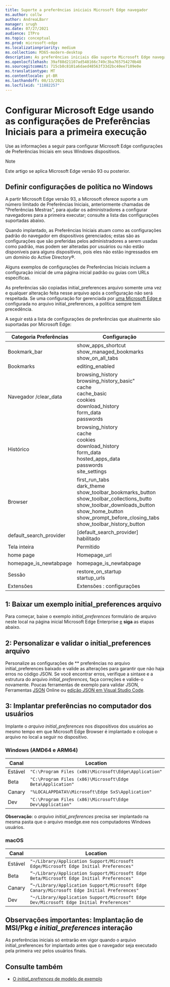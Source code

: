 ```yaml
---
title: Suporte a preferências iniciais Microsoft Edge navegador
ms.author: collw
author: AndreaLBarr
manager: srugh
ms.date: 07/27/2021
audience: ITPro
ms.topic: conceptual
ms.prod: microsoft-edge
ms.localizationpriority: medium
ms.collection: M365-modern-desktop
description: As preferências iniciais dão suporte Microsoft Edge navegador.
ms.openlocfilehash: 39af88d21107ad548166c749c3ba765754270b48
ms.sourcegitcommit: 715cb8c8101a6daed48563f33d2bc40ee7109e0e
ms.translationtype: MT
ms.contentlocale: pt-BR
ms.lasthandoff: 08/13/2021
ms.locfileid: "11882257"
---
```

# <a name="configure-microsoft-edge-using-initial-preferences-settings-for-the-first-run"></a>Configurar Microsoft Edge usando as configurações de Preferências Iniciais para a primeira execução

Use as informações a seguir para configurar Microsoft Edge configurações de Preferências Iniciais em seus Windows dispositivos.

> [!Note]
> Este artigo se aplica Microsoft Edge versão 93 ou posterior.

## <a name="configure-policy-settings-on-windows"></a>Definir configurações de política no Windows

A partir Microsoft Edge versão 93, a Microsoft oferece suporte a um número limitado de Preferências Iniciais, anteriormente chamadas de "Preferências Mestras", para ajudar os administradores a configurar navegadores para a primeira executar; consulte a lista das configurações suportadas abaixo.  

Quando implantado, as Preferências Iniciais atuam como as configurações padrão do navegador em dispositivos gerenciados; estas são as configurações que são preferidas pelos administradores a serem usadas como padrão, mas podem ser alteradas por usuários ou não estão disponíveis para alguns dispositivos, pois eles não estão ingressados em um domínio do Active Directory®.

Alguns exemplos de configurações de Preferências Iniciais incluem a configuração inicial de uma página inicial padrão ou guias com URLs específicas.

As preferências são copiadas initial_preferences arquivo somente uma vez e qualquer alteração feita nesse arquivo após a configuração não será respeitada. Se uma configuração for gerenciada por [uma Microsoft Edge e](/deployedge/microsoft-edge-policies) configurada no arquivo initial_preferences, a política sempre tem precedência.

A seguir está a lista de configurações de preferências que atualmente são suportadas por Microsoft Edge:

| Categoria Preferências | Configuração |
| - | - |
| Bookmark_bar | show_apps_shortcut<br>show_managed_bookmarks<br>show_on_all_tabs |
| Bookmarks | editing_enabled |
| Navegador /clear_data | browsing_history<br>browsing_history_basic"<br>cache<br>cache_basic<br>cookies<br>download_history<br>form_data<br>passwords |
| Histórico | browsing_history<br>cache<br>cookies<br>download_history<br>form_data<br>hosted_apps_data<br>passwords<br>site_settings |
| Browser | first_run_tabs<br>dark_theme<br>show_toolbar_bookmarks_button<br>show_toolbar_collections_butto<br>show_toolbar_downloads_button<br>show_home_button<br>show_prompt_before_closing_tabs<br>show_toolbar_history_button |
| default_search_provider | [default_search_provider] habilitado |
| Tela inteira | Permitido |
| home page | Homepage_url |
| homepage_is_newtabpage | homepage_is_newtabpage |
| Sessão | restore_on_startup<br>startup_urls |
| Extensões | Extensões : configurações |

## <a name="1-download-an-example-initial_preferences-file"></a>1: Baixar um exemplo initial_preferences arquivo

Para começar, baixe o exemplo *initial_preferences* formulário de arquivo neste local na página inicial Microsoft Edge Enterprise [e](https://www.microsoft.com/edge/business/download) **siga** as etapas abaixo.

## <a name="2-customize-and-validate-the-initial_preferences-file"></a>2: Personalizar e validar o initial_preferences arquivo

Personalize as configurações de ** preferências no arquivo initial_preferences baixado e valide as alterações para garantir que não haja erros no código JSON. Se você encontrar erros, verifique a sintaxe e a estrutura do arquivo *initial_preferences,* faça correções e valide-o novamente. Poucas ferramentas de exemplo para validar JSON, Ferramentas [JSON](https://jsonformatter.org/) Online ou [edição JSON em Visual Studio Code](https://code.visualstudio.com/docs/languages/json).

## <a name="3-deploy-preferences-to-users-computer"></a>3: Implantar preferências no computador dos usuários

Implante o *arquivo initial_preferences* nos dispositivos dos usuários ao mesmo tempo em que Microsoft Edge Browser é implantado e coloque o arquivo no local a seguir no dispositivo.

### <a name="windows-amd64-and-arm64"></a>Windows (AMD64 e ARM64)

| Canal | Location |
| - | - |
| Estável | `"C:\Program Files (x86)\Microsoft\Edge\Application"` |
| Beta | `"C:\Program Files (x86)\Microsoft\Edge Beta\Application"` |
|Canary | `"%LOCALAPPDATA%\Microsoft\Edge SxS\Application"` |
| Dev | `"C:\Program Files (x86)\Microsoft\Edge Dev\Application"` |

**Observação**: o *arquivo initial_preferences* precisa ser implantado na mesma pasta que o arquivo msedge.exe nos computadores Windows usuários.  

### <a name="macos"></a>macOS

| Canal | Location |
| - | - |
| Estável | `"~/Library/Application Support/Microsoft Edge/Microsoft Edge Initial Preferences"` |
| Beta | `“~/Library/Application Support/Microsoft Edge Beta/Microsoft Edge Initial Preferences"` |
| Canary | `“~/Library/Application Support/Microsoft Edge Canary/Microsoft Edge Initial Preferences"` |
| Dev | `"~/Library/Application Support/Microsoft Edge Dev/Microsoft Edge Initial Preferences"` |

## <a name="important-notes-msi--pkg-deployment-and-initial_preferences-interaction"></a>Observações importantes: Implantação de MSI/Pkg *e initial_preferences* interação

As preferências iniciais só entrarão em vigor quando o arquivo initial_preferences for implantado antes que o navegador seja executado pela primeira vez pelos usuários finais.  

## <a name="see-also"></a>Consulte também

- [O *initial_prefrences* de modelo de exemplo](https://www.microsoft.com/edge/business/download)
